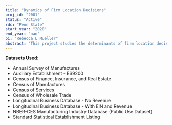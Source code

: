 ```yaml
---
title: "Dynamics of Firm Location Decisions"
proj_id: "2081"
status: "Active"
rdc: "Penn State"
start_year: "2020"
end_year: "nan"
pi: "Rebecca L Mueller"
abstract: "This project studies the determinants of firm location decisions, including both where to operate and, for multi-establishment firms, how to allocate workers across locations. New firms have to consider local labor market conditions, infrastructure, taxes, and the regulatory environment when deciding where to locate their production facilities. This is also relevant for existing firms as location decisions are not permanent and incumbents respond to changes in the economic environment in which they operate. The Census data show the size and location of establishments in each year, as well as firm identifiers. We can use this to analyze the yearly movement of establishments."
---
```


**Datasets Used:**

  - Annual Survey of Manufactures 
  - Auxiliary Establishment - ES9200 
  - Census of Finance, Insurance, and Real Estate 
  - Census of Manufactures 
  - Census of Services 
  - Census of Wholesale Trade 
  - Longitudinal Business Database - No Revenue 
  - Longitudinal Business Database - With EIN and Revenue 
  - NBER-CES Manufacturing Industry Database (Public Use Dataset) 
  - Standard Statistical Establishment Listing 


